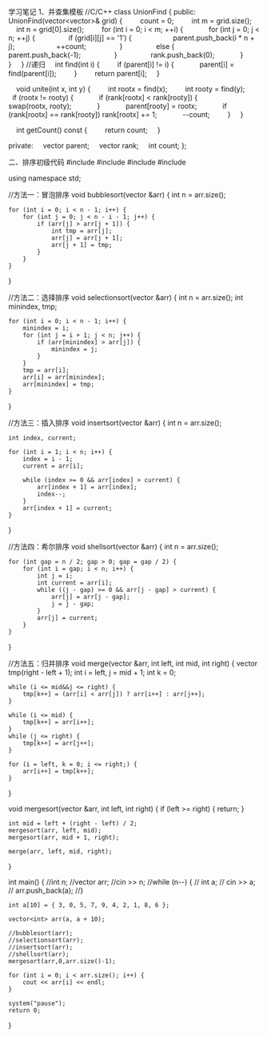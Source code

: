 学习笔记
1、并查集模板
//C/C++
class UnionFind {
public:
    UnionFind(vector<vector<char>>& grid) {
        count = 0;
        int m = grid.size();
        int n = grid[0].size();
        for (int i = 0; i < m; ++i) {
            for (int j = 0; j < n; ++j) {
                if (grid[i][j] == '1') {
                    parent.push_back(i * n + j);
                    ++count;
                }
                else {
                    parent.push_back(-1);
                }
                rank.push_back(0);
            }
        }
    }
//递归
    int find(int i) {
        if (parent[i] != i) {
            parent[i] = find(parent[i]);
        }
        return parent[i];
    }

    void unite(int x, int y) {
        int rootx = find(x);
        int rooty = find(y);
        if (rootx != rooty) {
            if (rank[rootx] < rank[rooty]) {
                swap(rootx, rooty);
            }
            parent[rooty] = rootx;
            if (rank[rootx] == rank[rooty]) rank[rootx] += 1;
            --count;
        }
    }

    int getCount() const {
        return count;
    }

private:
    vector<int> parent;
    vector<int> rank;
    int count;
};

二、排序初级代码
#include<iostream>
#include<string>
#include<vector>
#include<algorithm>

using namespace std;

//方法一：冒泡排序
void bubblesort(vector<int> &arr) {
	int n = arr.size();

	for (int i = 0; i < n - 1; i++) {
		for (int j = 0; j < n - i - 1; j++) {
			if (arr[j] > arr[j + 1]) {
				int tmp = arr[j];
				arr[j] = arr[j + 1];
				arr[j + 1] = tmp;
			}
		}
	}
}

//方法二：选择排序
void selectionsort(vector<int> &arr) {
	int n = arr.size();
	int minindex, tmp;

	for (int i = 0; i < n - 1; i++) {
		minindex = i;
		for (int j = i + 1; j < n; j++) {
			if (arr[minindex] > arr[j]) {
				minindex = j;
			}
		}
		tmp = arr[i];
		arr[i] = arr[minindex];
		arr[minindex] = tmp;
	}
}

//方法三：插入排序
void insertsort(vector<int> &arr) {
	int n = arr.size();

	int index, current;

	for (int i = 1; i < n; i++) {
		index = i - 1;
		current = arr[i];

		while (index >= 0 && arr[index] > current) {
			arr[index + 1] = arr[index];
			index--;
		}
		arr[index + 1] = current;
	}
}

//方法四：希尔排序
void shellsort(vector<int> &arr) {
	int n = arr.size();

	for (int gap = n / 2; gap > 0; gap = gap / 2) {
		for (int i = gap; i < n; i++) {
			int j = i;
			int current = arr[i];
			while ((j - gap) >= 0 && arr[j - gap] > current) {
				arr[j] = arr[j - gap];
				j = j - gap;
			}
			arr[j] = current;
		}
	}
}

//方法五：归并排序
void merge(vector<int> &arr, int left, int mid, int right) {
	vector<int> tmp(right - left + 1);
	int i = left, j = mid + 1;
	int k = 0;

	while (i <= mid&&j <= right) {
		tmp[k++] = (arr[i] < arr[j]) ? arr[i++] : arr[j++];
	}

	while (i <= mid) {
		tmp[k++] = arr[i++];
	}
	while (j <= right) {
		tmp[k++] = arr[j++];
	}

	for (i = left, k = 0; i <= right;) {
		arr[i++] = tmp[k++];
	}
}

void mergesort(vector<int> &arr, int left, int right) {
	if (left >= right) {
		return;
	}

	int mid = left + (right - left) / 2;
	mergesort(arr, left, mid);
	mergesort(arr, mid + 1, right);

	merge(arr, left, mid, right);
}

int main() {
	//int n;
	//vector<int> arr;
	//cin >> n;
	//while (n--) {
	//	int a;
	//	cin >> a;
	//	arr.push_back(a);
	//}

	int a[10] = { 3, 0, 5, 7, 9, 4, 2, 1, 8, 6 };

	vector<int> arr(a, a + 10);

	//bubblesort(arr);
	//selectionsort(arr);
	//insertsort(arr);
	//shellsort(arr);
	mergesort(arr,0,arr.size()-1);

	for (int i = 0; i < arr.size(); i++) {
		cout << arr[i] << endl;
	}

	system("pause");
	return 0;
}